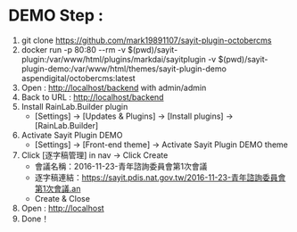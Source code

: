 # DEMO Step :
1. git clone https://github.com/mark19891107/sayit-plugin-octobercms
2. docker run -p 80:80 --rm -v $(pwd)/sayit-plugin:/var/www/html/plugins/markdai/sayitplugin -v $(pwd)/sayit-plugin-demo:/var/www/html/themes/sayit-plugin-demo aspendigital/octobercms:latest
3. Open : [http://localhost/backend](http://localhost/backend) with admin/admin
4. Back to URL : [http://localhost/backend](http://localhost/backend)
5. Install RainLab.Builder plugin
    * [Settings] -> [Updates & Plugins] -> [Install plugins] -> [RainLab.Builder]
6. Activate Sayit Plugin DEMO
    * [Settings] -> [Front-end theme] -> Activate Sayit Plugin DEMO theme
7. Click [逐字稿管理] in nav -> Click Create 
    * 會議名稱：2016-11-23-青年諮詢委員會第1次會議
    * 逐字稿連結：https://sayit.pdis.nat.gov.tw/2016-11-23-青年諮詢委員會第1次會議.an
    * Create & Close
8. Open : [http://localhost](http://localhost)
9. Done！
